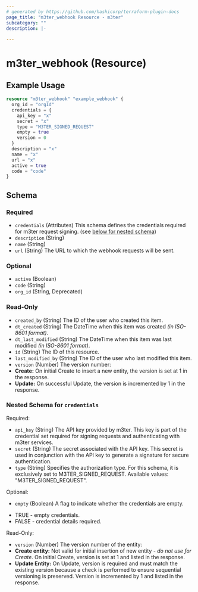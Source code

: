```yaml
---
# generated by https://github.com/hashicorp/terraform-plugin-docs
page_title: "m3ter_webhook Resource - m3ter"
subcategory: ""
description: |-
  
---
```


# m3ter_webhook (Resource)



## Example Usage

```terraform
resource "m3ter_webhook" "example_webhook" {
  org_id = "orgId"
  credentials = {
    api_key = "x"
    secret = "x"
    type = "M3TER_SIGNED_REQUEST"
    empty = true
    version = 0
  }
  description = "x"
  name = "x"
  url = "x"
  active = true
  code = "code"
}
```

<!-- schema generated by tfplugindocs -->
## Schema

### Required

- `credentials` (Attributes) This schema defines the credentials required for m3ter request signing. (see [below for nested schema](#nestedatt--credentials))
- `description` (String)
- `name` (String)
- `url` (String) The URL to which the webhook requests will be sent.

### Optional

- `active` (Boolean)
- `code` (String)
- `org_id` (String, Deprecated)

### Read-Only

- `created_by` (String) The ID of the user who created this item.
- `dt_created` (String) The DateTime when this item was created *(in ISO-8601 format)*.
- `dt_last_modified` (String) The DateTime when this item was last modified *(in ISO-8601 format)*.
- `id` (String) The ID of this resource.
- `last_modified_by` (String) The ID of the user who last modified this item.
- `version` (Number) The version number:
- **Create:** On initial Create to insert a new entity, the version is set at 1 in the response.
- **Update:** On successful Update, the version is incremented by 1 in the response.

<a id="nestedatt--credentials"></a>
### Nested Schema for `credentials`

Required:

- `api_key` (String) The API key provided by m3ter. This key is part of the credential set required for signing requests and authenticating with m3ter services.
- `secret` (String) The secret associated with the API key. This secret is used in conjunction with the API key to generate a signature for secure authentication.
- `type` (String) Specifies the authorization type. For this schema, it is exclusively set to M3TER_SIGNED_REQUEST.
Available values: "M3TER_SIGNED_REQUEST".

Optional:

- `empty` (Boolean) A flag to indicate whether the credentials are empty. 

* TRUE - empty credentials.
* FALSE - credential details required.

Read-Only:

- `version` (Number) The version number of the entity:
- **Create entity:** Not valid for initial insertion of new entity - *do not use for Create*. On initial Create, version is set at 1 and listed in the response.
- **Update Entity:**  On Update, version is required and must match the existing version because a check is performed to ensure sequential versioning is preserved. Version is incremented by 1 and listed in the response.
